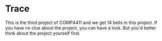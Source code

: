 # Trace
This is the third project of COMP4411 and we get 14 bells in this project. If you have no clue about the project, you can have a look. But you'd better think about the project yourself first.
